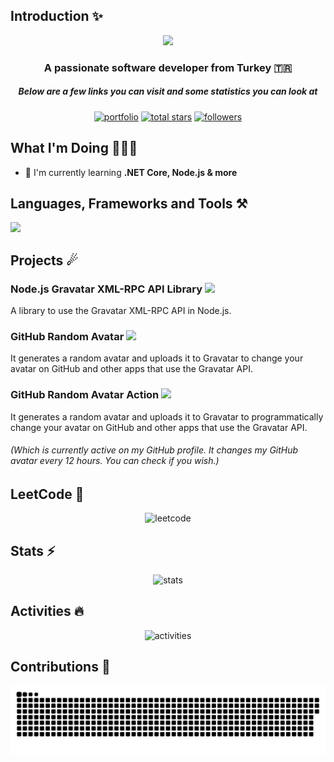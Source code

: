 ## Introduction ✨

<p align="center">
  <img
    src="https://readme-typing-svg.herokuapp.com?font=Noto+Sans&size=36&duration=3000&pause=1000&center=true&vCenter=true&random=false&width=435&height=60&lines=Hi+there+%F0%9F%91%8B;I'm+Serdar!" />
</p>

<h3 align="center">A passionate software developer from Turkey 🇹🇷</h3>
<h5 align="center">Below are a few links you can visit and some statistics you can look at</h5>

<p align="center">
  <a href="https://serdar-c.github.io">
    <img alt="portfolio" title="Portfolio"
      src="https://img.shields.io/badge/Portfolio-FF5722?style=for-the-badge&logo=todoist&logoColor=white" /></a>
  <a href="https://github.com/serdar-c?tab=repositories&sort=stargazers">
    <img alt="total stars" title="Total stars on GitHub"
      src="https://custom-icon-badges.demolab.com/github/stars/serdar-c?color=B8B92B&style=for-the-badge&labelColor=959532&logo=star" /></a>
  <a href="https://github.com/serdar-c">
    <img alt="followers" title="Follow me on Github"
      src="https://img.shields.io/github/followers/serdar-c?color=236ad3&style=for-the-badge&logo=github&label=Follow" /></a>
</p>

## What I'm Doing 👨🏽‍💻

- 🌱 I'm currently learning **.NET Core, Node.js & more**

## Languages, Frameworks and Tools ⚒️

<img src="https://skillicons.dev/icons?i=html,css,js,angular,react,dotnet,nodejs" />

## Projects ☄

### Node.js Gravatar XML-RPC API Library <img src="https://img.shields.io/badge/Private-D10000" />
A library to use the Gravatar XML-RPC API in Node.js.

### GitHub Random Avatar <img src="https://img.shields.io/badge/Private-D10000" />
It generates a random avatar and uploads it to Gravatar to change your avatar on GitHub and other apps that use the Gravatar API.

### GitHub Random Avatar Action <img src="https://img.shields.io/badge/Private-D10000" />
It generates a random avatar and uploads it to Gravatar to programmatically change your avatar on GitHub and other apps that use the Gravatar API.

###### (Which is currently active on my GitHub profile. It changes my GitHub avatar every 12 hours. You can check if you wish.)

## LeetCode 🚀

<p align="center">
  <img alt="leetcode" title="LeetCode"
    src="https://leetcard.jacoblin.cool/serdarc?theme=dark&font=Noto%20Sans" />
</p>

## Stats ⚡

<p align="center">
  <img alt="stats" title="Stats"
    src="https://github-readme-stats.vercel.app/api?username=serdar-c&hide_border=true&show_icons=true&count_private=true&theme=gruvbox&bg_color=151515" />
</p>

## Activities 🔥

<p align="center">
  <img alt="activities" title="Activities"
    src="https://github-readme-streak-stats.herokuapp.com/?user=serdar-c&theme=dark&hide_border=true&stroke=f53b3b" />
</p>

## Contributions 🐍

<picture>
  <source media="(prefers-color-scheme: dark)" srcset="https://raw.githubusercontent.com/serdar-c/serdar-c/output/github-contribution-grid-snake-dark.svg">
  <source media="(prefers-color-scheme: light)" srcset="https://raw.githubusercontent.com/serdar-c/serdar-c/output/github-contribution-grid-snake.svg">
  <img alt="github contribution grid snake animation" src="https://raw.githubusercontent.com/serdar-c/serdar-c/output/github-contribution-grid-snake.svg">
</picture>
